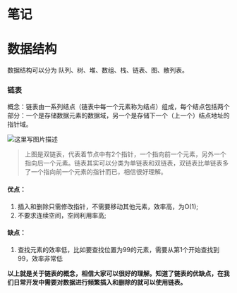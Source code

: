 # 笔记

# 数据结构

数据结构可以分为 队列、树、堆、数组、栈、链表、图、散列表。

### 链表

概念：链表由一系列结点（链表中每一个元素称为结点）组成，每个结点包括两个部分：一个是存储数据元素的数据域，另一个是存储下一个（上一个）结点地址的指针域。

![这里写图片描述](https://img-blog.csdn.net/20170802162411952?watermark/2/text/aHR0cDovL2Jsb2cuY3Nkbi5uZXQvdTAxMDYxODE5NA==/font/5a6L5L2T/fontsize/400/fill/I0JBQkFCMA==/dissolve/70/gravity/SouthEast)

> 上图是双链表，代表着节点中有2个指针，一个指向前一个元素，另外一个指向后一个元素。链表其实可以分类为单链表和双链表，双链表比单链表多了一个指向前一个元素的指针而已，相信很好理解。

#### 优点：

1.  插入和删除只需修改指针，不需要移动其他元素，效率高，为O(1);
2. 不要求连续空间，空间利用率高;

#### 缺点：

1. 查找元素的效率低，比如要查找位置为99的元素，需要从第1个开始查找到99，效率非常低

**以上就是关于链表的概念，相信大家可以很好的理解。知道了链表的优缺点，在我们日常开发中需要对数据进行频繁插入和删除的就可以使用链表。**

